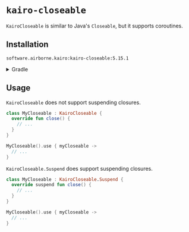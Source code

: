 # `kairo-closeable`

`KairoCloseable` is similar to Java's `Closeable`, but it supports coroutines.

## Installation

`software.airborne.kairo:kairo-closeable:5.15.1`

<details>

<summary>Gradle</summary>

```kotlin
plugins {
  id("com.google.cloud.artifactregistry.gradle-plugin")
}

repositories {
  maven {
    url = uri("artifactregistry://us-central1-maven.pkg.dev/airborne-software/maven")
  }
}

dependencies {
  implementation("software.airborne.kairo:kairo-closeable:5.15.1")
}
```

</details>

## Usage

`KairoCloseable` does not support suspending closures.

```kotlin
class MyCloseable : KairoCloseable {
  override fun close() {
    // ...
  }
}

MyCloseable().use { myCloseable ->
  // ...
}
```

`KairoCloseable.Suspend` does support suspending closures.

```kotlin
class MyCloseable : KairoCloseable.Suspend {
  override suspend fun close() {
    // ...
  }
}

MyCloseable().use { myCloseable ->
  // ...
}
```

